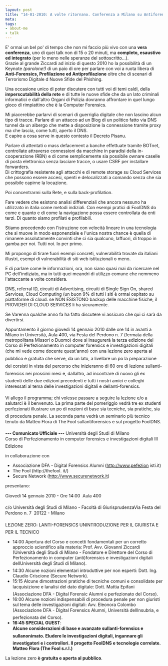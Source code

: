 ```yaml
--- 
layout: post
title: "14-01-2010: A volte ritornano. Conferenza a Milano su Antiforensics e Stato dell'Arte"
meta: 
tags: 
- about-me
- talk
---
```

E' ormai un bel po' di tempo che non mi faccio più vivo con una **vera conferenza**, uno di quei talk non di 15 o 20 minuti, ma **completo, esaustivo ed integrato** (per lo meno nelle speranze del sottoscritto...).  
Grazie al grande Ziccardi ad inizio di questo 2010 ho la possibilità di un Keynote *(parolone!)* di un paio di ore per parlare con voi a ruota libera di **Anti-Forensics, Profilazione ed Antiprofilazione** oltre che di scenari di Terrorismo Digitale d Nuove Sfide del Phishing.   
  
Una occasione unico di poter discutere con tutti voi di temi caldi, della **imperscutabilità della rete** e di tutte le nuove sfide che da un lato criminali informatici e dall'altro Organi di Polizia dovranno affrontare in quel lungo gioco di rimpiattino che è la Computer Forensics.  
  
Mi piacerebbe parlarvi di scenari di guerriglia digitale che non lascino alcun tipo di tracce. Parlare di un attacco ad un Blog di un politico fatto via DNS tunnel da un albergo che mette a disposizione la connessione tramite proxy ma che lascia, come tutti, aperto il DNS.  
E capire a cosa serve in questo contesto il Decreto Pisanu.  
  
Parlare di attentati o mass defacement a banche effettuate tramite BOTnet, controllate attraverso connessioni da macchine in paradisi della in-cooperazione (RBN) e di come semplicemente sia possibile ownare caselle di posta elettronica senza lasciare tracce, o usare CSRF per installare forwarders.    
Di crittografia resistente agli attacchi e di remote storage su Cloud Services che possono essere accesi, spenti e delocalizzati a comando senza che sia possibile capirne la locazione.  
  
Poi concentrarmi sulla Rete, e sulla back-profilation.  
  
Fare vedere che esistono analisi differenziali che ancora nessuno ha utilizzato in italia come metodi indiziali.
Con esempi pratici di FoolDNS do come e quanto  e di come la navigazione possa essere controllata da enti terzi. Di quanto siamo profilati e profilabili.  
  
Stiamo procedendo con l'istruzione con velocità lineare in una tecnologia che si muove in modo esponenziale e l'unica nostra chance è quella di rimanere assolutamente convinti che ci sia qualcuno, laffuori, di troppo in gamba per noi. Tutti noi. Io per primo.  
  
Mi propongo di tirare fuori esempi concreti, vulnerabilità trovate da italiani illustri, esempi di vulnerabilità di siti web istituzionali o meno.  
  
E di parlare come le informazioni, ora, non siano quasi mai da ricercare nel PC dell'indiziato, ma in tutti quei meandri di utilizzo comune che nemmeno l'attaccante a volte considera.  
  
DNS, referral ID, circuiti di Advertising, circuiti di Single Sign On, shared Services, Cloud Computing (un buon 9% di tutti i siti è ormai ospitato su piattaforme di cloud. se NON ESISTONO backup delle macchine fisiche, il PROVIDER DI CLOUD SERVICES li ha sicuramente.   
  
Se Varenna qualche anno fa ha fatto discutere vi assicuro che qui ci
sarà da divertirsi.
  
Appuntamento il giorno giovedì 14 gennaio 2010 dalle ore 14 in avanti a Milano in Università, Aula 400, via Festa del Perdono n. 7 (fermata della metropolitana Missori o Duomo) dove si inaugurerà la terza edizione del Corso di Perfezionamento in computer forensics e investigazioni digitali (che mi vede come docente quest'anno) con una lezione zero aperta al pubblico e gratuita che serve, da un lato, a livellare un po la preparazione dei corsisti in vista del percorso che inizieranno di 60 ore di lezione sullanti-forensics nei prossimi mesi e, dallaltro, ad incontrare di nuovo gli ex studenti delle due edizioni precedenti e tutti i nostri amici e colleghi interessati al tema delle investigazioni digitali e dellanti-forensics.  
  
Vi allego il programma; chi volesse passare a seguire la lezione e/o a salutarci è il benvenuto. La prima parte del pomeriggio vedrà tre ex studenti perfezionati illustrare un po di nozioni di base sia tecniche, sia pratiche, sia di procedura penale. La seconda parte vedrà un seminario più tecnico tenuto da Matteo Flora di The Fool sullantiforensics e sul progetto FoolDNS.

**--- Comunicato Ufficiale ---** 
Università degli Studi di Milano  
Corso di Perfezionamento in computer forensics e investigazioni digitali  III Edizione  
  
in collaborazione con  
  
* Associazione DFA - Digital Forensics Alumni (http://www.pefezion isti.it)  
* The Fool (http://thefool. it/)  
* Secure Network (http://www.securenetwork.it)
  
presentano:  
  
Giovedì 14 gennaio 2010 - Ore 14:00  Aula 400  
  
c/o Università degli Studi di Milano - Facoltà di GiurisprudenzaVia Festa del Perdono n. 7  20122 - Milano
  
LEZIONE ZERO: LANTI-FORENSICS UNINTRODUZIONE PER IL GIURISTA E PER IL TECNICO  
  
* 14:00  Apertura del Corso e concetti fondamentali per un corretto approccio scientifico alla materia: Prof. Avv. Giovanni Ziccardi (Università degli Studi di Milano - Fondatore e Direttore del Corso di Perfezionamento in computer (anti)forensics e investigazioni digitali dellUniversità degli Studi di Milano).  
* 14:30  Alcune nozioni elementari introduttive per non esperti: Dott. Ing. Claudio Criscione (Secure Network).  
* 15:15  Alcune dimostrazioni pratiche di tecniche comuni e consolidate per lacquisizione e lanalisi del dato digitale: Dott. Mattia Epifani (Associazione DFA - Digital Forensic Alumni e perfezionato del Corso).  
* 16:00  Alcune nozioni indispensabili di procedura penale per non giuristi sul tema delle investigazioni digitali: Avv. Eleonora Colombo (Associazione DFA - Digital Forensics Alumni, Università dellInsubria, e perfezionata del Corso).  
* **16:45 SPECIAL GUEST**:   
    **Alcune considerazioni di base e avanzate sullanti-forensics e sullanonimato. Eludere le investigazioni digitali, ingannare gli investigatori e i controllori. Il progetto FoolDNS e tecnologie correlate.   Matteo Flora (The Fool s.r.l.)**  
  
La lezione zero **è gratuita e aperta al pubblico**.    
  
  
 
